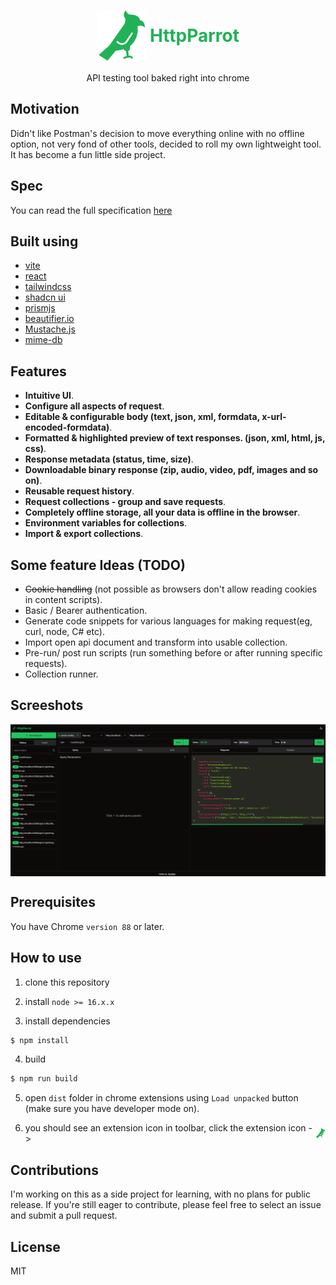 <h1 style="display:flex; align-items:center; gap:5px; justify-content:center;">
    <img src="./public/logo.svg" alt="logo">
    <span style="display:block;color:#20B256">HttpParrot</span>
</h1>

<p style="text-align:center">API testing tool baked right into chrome</p>

## Motivation

Didn't like Postman's decision to move everything online with no offline option, not very fond of other tools, decided to roll my own lightweight tool. It has become a fun little side project.

## Spec

You can read the full specification [here](/spec.md)

## Built using

- [vite](https://vitejs.dev/)
- [react](https://react.dev/)
- [tailwindcss](https://tailwindcss.com/)
- [shadcn ui](https://ui.shadcn.com/)
- [prismjs](https://prismjs.com/)
- [beautifier.io](https://beautifier.io/)
- [Mustache.js](https://mustache.github.io/)
- [mime-db](https://www.npmjs.com/package/mime-db)

## Features

- **Intuitive UI**.
- **Configure all aspects of request**.
- **Editable & configurable body (text, json, xml, formdata, x-url-encoded-formdata)**.
- **Formatted & highlighted preview of text responses. (json, xml, html, js, css)**.
- **Response metadata (status, time, size)**.
- **Downloadable binary response (zip, audio, video, pdf, images and so on)**.
- **Reusable request history**.
- **Request collections - group and save requests**.
- **Completely offline storage, all your data is offline in the browser**.
- **Environment variables for collections**.
- **Import & export collections**.

## Some feature Ideas (TODO)

- ~~Cookie handling~~ (not possible as browsers don't allow reading cookies in content scripts).
- Basic / Bearer authentication.
- Generate code snippets for various languages for making request(eg, curl, node, C# etc).
- Import open api document and transform into usable collection.
- Pre-run/ post run scripts (run something before or after running specific requests).
- Collection runner.

## Screeshots

<img style="display:block" src="./public/screenshots/tabs.PNG" alt="ui">

## Prerequisites

You have Chrome `version 88` or later.

## How to use

1. clone this repository

2. install `node >= 16.x.x`

3. install dependencies

```bash
$ npm install
```

4. build

```bash
$ npm run build
```

5. open `dist` folder in chrome extensions using `Load unpacked` button (make sure you have developer mode on).

6. <p style="display:flex; align-items:center; gap:3px;">
    <span style="display:block"> you should see an extension icon in toolbar, click the extension icon -> </span>
    <img style="display:block" src="./public/icons/icon16.png">
   </p>

## Contributions

I'm working on this as a side project for learning, with no plans for public release. If you're still eager to contribute, please feel free to select an issue and submit a pull request.

## License

MIT
